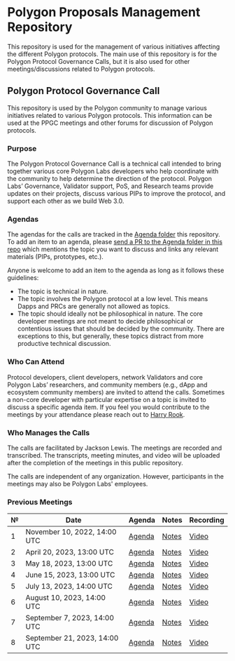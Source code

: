 # Polygon Proposals Management Repository 

This repository is used for the management of various initiatives affecting the different Polygon protocols. The main use of this repository is for the Polygon Protocol Governance Calls, but it is also used for other meetings/discussions related to Polygon protocols.

## Polygon Protocol Governance Call 

This repository is used by the Polygon community to manage various initiatives related to various Polygon protocols. This information can be used at the PPGC meetings and other forums for discussion of Polygon protocols.

### Purpose

The Polygon Protocol Governance Call is a technical call intended to bring together various core Polygon Labs developers who help coordinate with the community to  help determine the direction of the protocol. Polygon Labs’ Governance, Validator support, PoS, and Research teams provide updates on their projects, discuss various PIPs to improve the protocol, and support each other as we build Web 3.0.

### Agendas

The agendas for the calls are tracked in the [Agenda folder](https://github.com/maticnetwork/Polygon-Improvement-Proposals/tree/main/Project%20Management/Agenda) this repository. To add an item to an agenda, please [send a PR to the Agenda folder in this repo](https://github.com/maticnetwork/Polygon-Improvement-Proposals/tree/main/Project%20Management/Agenda) which mentions the topic you want to discuss and links any relevant materials (PIPs, prototypes, etc.). 

Anyone is welcome to add an item to the agenda as long as it follows these guidelines:

- The topic is technical in nature.
- The topic involves the Polygon protocol at a low level. This means Dapps and PRCs are generally not allowed as topics.
- The topic should ideally not be philosophical in nature. The core developer meetings are not meant to decide philosophical or contentious issues that should be decided by the community. There are exceptions to this, but generally, these topics distract from more productive technical discussion.

### Who Can Attend

Protocol developers, client developers, network Validators and core Polygon Labs’ researchers, and community members (e.g., dApp and ecosystem community members) are invited to attend the calls. Sometimes a non-core developer with particular expertise on a topic is invited to discuss a specific agenda item. If you feel you would contribute to the meetings by your attendance please reach out to [Harry Rook](mailto:hrook@polygon.technology).

### Who Manages the Calls

The calls are facilitated by Jackson Lewis. The meetings are recorded and transcribed. The transcripts, meeting minutes, and video will be uploaded after the completion of the meetings in this public repository.

The calls are independent of any organization. However, participants in the meetings may also be Polygon Labs' employees.


### Previous Meetings

| №   | Date                                 | Agenda                                              | Notes                                                                                                                                                                    | Recording                                                                          |
| --- | ------------------------------------ | --------------------------------------------------- | ------------------------------------------------------------------------------------------------------------------------------------------------------------------------ | ---------------------------------------------------------------------------------- |
| 1 | November 10, 2022, 14:00 UTC         | [Agenda](https://github.com/maticnetwork/Polygon-Improvement-Proposals/tree/main/Project%20Management/Agenda) | [Notes]() | [Video](https://www.youtube.com/watch?v=CuYIL7uJomQ)|_
| 2 | April 20, 2023, 13:00 UTC         | [Agenda](https://github.com/maticnetwork/Polygon-Improvement-Proposals/blob/main/Project%20Management/Agenda/April_20th_2023.md) | [Notes](https://github.com/maticnetwork/Polygon-Improvement-Proposals/blob/main/Project%20Management/Polygon%20Protocol%20Governance%20Calls/April_20_2023.md) | [Video](https://www.youtube.com/watch?v=XbwFRZOORhY&list=PLslsfan1R_z3QPf8-UrcNhCKY8XaTHZE6&index=2)|_
| 3 | May 18, 2023, 13:00 UTC         | [Agenda](https://github.com/maticnetwork/Polygon-Improvement-Proposals/blob/main/Project%20Management/Agenda/May_18th_2023.md) | [Notes](https://github.com/maticnetwork/Polygon-Improvement-Proposals/blob/main/Project%20Management/Polygon%20Protocol%20Governance%20Calls/May_18_2023.md) | [Video](https://www.youtube.com/watch?v=7SRrP3FhMs0) |_
| 4 | June 15, 2023, 13:00 UTC         | [Agenda](https://github.com/maticnetwork/Polygon-Improvement-Proposals/blob/main/Project%20Management/Agenda/June_15th_2023.md) | [Notes](https://github.com/maticnetwork/Polygon-Improvement-Proposals/blob/main/Project%20Management/Polygon%20Protocol%20Governance%20Calls/June_15_2023.md) | [Video](https://www.youtube.com/watch?v=DvL7-81IHbE&ab_channel=PolygonLabs) |_
| 5 | July 13, 2023, 14:00 UTC         | [Agenda](https://github.com/maticnetwork/Polygon-Improvement-Proposals/blob/main/Project%20Management/Agenda/July_13th_2023.md) | [Notes](https://github.com/maticnetwork/Polygon-Improvement-Proposals/blob/main/Project%20Management/Polygon%20Protocol%20Governance%20Calls/July_13_2023.md) | [Video](https://www.youtube.com/watch?v=bUYwUundHwA&ab_channel=PolygonLabs)|_
| 6 | August 10, 2023, 14:00 UTC         | [Agenda](https://github.com/maticnetwork/Polygon-Improvement-Proposals/blob/main/Project%20Management/Agenda/August_10th_2023.md) | [Notes](https://github.com/maticnetwork/Polygon-Improvement-Proposals/blob/main/Project%20Management/Polygon%20Protocol%20Governance%20Calls/August_10_2023.md) | [Video](https://www.youtube.com/watch?v=m-gGnEa6qSE)|_
| 7 | September 7, 2023, 14:00 UTC         | [Agenda](https://github.com/maticnetwork/Polygon-Improvement-Proposals/blob/main/Project%20Management/Agenda/September_7th_2023.md) | [Notes](https://github.com/maticnetwork/Polygon-Improvement-Proposals/blob/main/Project%20Management/Polygon%20Protocol%20Governance%20Calls/September_7th_2023.md) | [Video](https://www.youtube.com/watch?v=WhFHaMdgzbE)|_
| 8 | September 21, 2023, 14:00 UTC         | [Agenda]([https://github.com/maticnetwork/Polygon-Improvement-Proposals/blob/main/Project%20Management/Agenda/September_7th_2023.md](https://github.com/maticnetwork/Polygon-Improvement-Proposals/blob/main/Project%20Management/Agenda/September_21rst_2023.md)https://github.com/maticnetwork/Polygon-Improvement-Proposals/blob/main/Project%20Management/Agenda/September_21rst_2023.md) | [Notes]()| [Video]()|_
